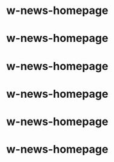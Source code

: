 # w-news-homepage
# w-news-homepage
# w-news-homepage
# w-news-homepage
# w-news-homepage
# w-news-homepage
